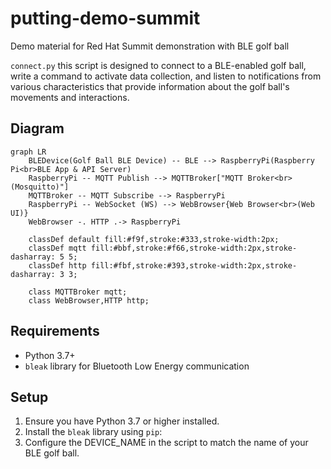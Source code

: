 # putting-demo-summit
Demo material for Red Hat Summit demonstration with BLE golf ball

`connect.py` this script is designed to connect to a BLE-enabled golf ball, write a command to activate data collection, and listen to notifications from various characteristics that provide information about the golf ball's movements and interactions.

## Diagram

```mermaid
graph LR
    BLEDevice(Golf Ball BLE Device) -- BLE --> RaspberryPi(Raspberry Pi<br>BLE App & API Server)
    RaspberryPi -- MQTT Publish --> MQTTBroker["MQTT Broker<br>(Mosquitto)"]
    MQTTBroker -- MQTT Subscribe --> RaspberryPi
    RaspberryPi -- WebSocket (WS) --> WebBrowser{Web Browser<br>(Web UI)}
    WebBrowser -. HTTP .-> RaspberryPi

    classDef default fill:#f9f,stroke:#333,stroke-width:2px;
    classDef mqtt fill:#bbf,stroke:#f66,stroke-width:2px,stroke-dasharray: 5 5;
    classDef http fill:#fbf,stroke:#393,stroke-width:2px,stroke-dasharray: 3 3;

    class MQTTBroker mqtt;
    class WebBrowser,HTTP http;

```

## Requirements

- Python 3.7+
- `bleak` library for Bluetooth Low Energy communication

## Setup

1. Ensure you have Python 3.7 or higher installed.
2. Install the `bleak` library using `pip`:
3. Configure the DEVICE_NAME in the script to match the name of your BLE golf ball.